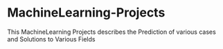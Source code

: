 # MachineLearning-Projects
This MachineLearning Projects describes the Prediction of various cases and Solutions to Various Fields
